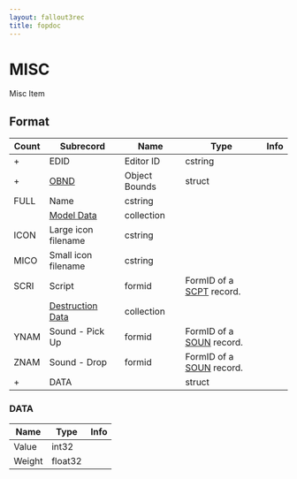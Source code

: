 ```yaml
---
layout: fallout3rec
title: fopdoc
---
```

MISC
====

Misc Item

## Format

Count | Subrecord | Name | Type | Info
------|-------|------|------|-----
+ | EDID | Editor ID | cstring |
+ | [OBND](Subrecords/OBND.html) | Object Bounds | struct |
 | FULL | Name | cstring |
 | | [Model Data](Subrecords/Model.html) | collection |
 | ICON | Large icon filename | cstring |
 | MICO | Small icon filename | cstring |
 | SCRI | Script | formid | FormID of a [SCPT](SCPT.html) record.
 | | [Destruction Data](Subrecords/Destruction.html) | collection |
 | YNAM | Sound - Pick Up | formid | FormID of a [SOUN](SOUN.html) record.
 | ZNAM | Sound - Drop | formid | FormID of a [SOUN](SOUN.html) record.
+ | DATA | | struct |
 
### DATA

Name | Type | Info
-----|------|-----
Value | int32 |
Weight | float32 |
